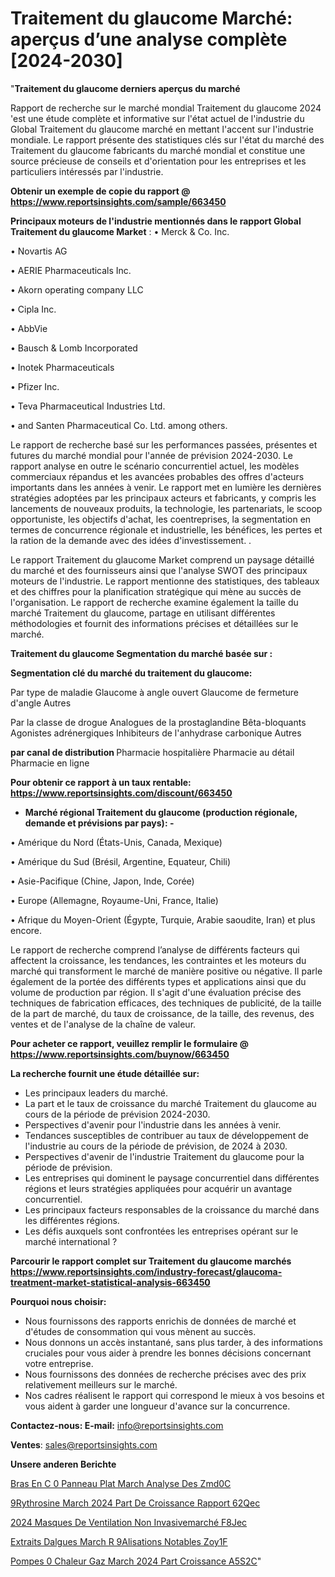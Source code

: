 # Traitement du glaucome Marché: aperçus d’une analyse complète [2024-2030]

"<strong>Traitement du glaucome derniers aperçus du marché</strong>

Rapport de recherche sur le marché mondial Traitement du glaucome 2024 'est une étude complète et informative sur l'état actuel de l'industrie du Global Traitement du glaucome marché en mettant l'accent sur l'industrie mondiale. Le rapport présente des statistiques clés sur l'état du marché des Traitement du glaucome fabricants du marché mondial et constitue une source précieuse de conseils et d'orientation pour les entreprises et les particuliers intéressés par l'industrie.

<strong>Obtenir un exemple de copie du rapport @ <a href=https://www.reportsinsights.com/sample/663450>https://www.reportsinsights.com/sample/663450</a></strong>

<strong>Principaux moteurs de l'industrie mentionnés dans le rapport Global Traitement du glaucome Market</strong> :
• Merck & Co. Inc.

• Novartis AG

• AERIE Pharmaceuticals Inc.

• Akorn operating company LLC

• Cipla Inc.

• AbbVie

• Bausch & Lomb Incorporated

• Inotek Pharmaceuticals

• Pfizer Inc.

• Teva Pharmaceutical Industries Ltd.

• and Santen Pharmaceutical Co. Ltd. among others.

Le rapport de recherche basé sur les performances passées, présentes et futures du marché mondial pour l'année de prévision 2024-2030. Le rapport analyse en outre le scénario concurrentiel actuel, les modèles commerciaux répandus et les avancées probables des offres d'acteurs importants dans les années à venir. Le rapport met en lumière les dernières stratégies adoptées par les principaux acteurs et fabricants, y compris les lancements de nouveaux produits, la technologie, les partenariats, le scoop opportuniste, les objectifs d'achat, les coentreprises, la segmentation en termes de concurrence régionale et industrielle, les bénéfices, les pertes et la ration de la demande avec des idées d'investissement. .

Le rapport Traitement du glaucome Market comprend un paysage détaillé du marché et des fournisseurs ainsi que l'analyse SWOT des principaux moteurs de l'industrie. Le rapport mentionne des statistiques, des tableaux et des chiffres pour la planification stratégique qui mène au succès de l'organisation. Le rapport de recherche examine également la taille du marché Traitement du glaucome, partage en utilisant différentes méthodologies et fournit des informations précises et détaillées sur le marché.

<strong>Traitement du glaucome Segmentation du marché basée sur :</strong>

<strong> Segmentation clé du marché du traitement du glaucome: </strong>

Par type de maladie
Glaucome à angle ouvert
Glaucome de fermeture d'angle
Autres

Par la classe de drogue
Analogues de la prostaglandine
Bêta-bloquants
Agonistes adrénergiques
Inhibiteurs de l'anhydrase carbonique
Autres

<strong> par canal de distribution </strong>
Pharmacie hospitalière
Pharmacie au détail
Pharmacie en ligne

<strong>Pour obtenir ce rapport à un taux rentable: <a href=https://www.reportsinsights.com/discount/663450>https://www.reportsinsights.com/discount/663450</a></strong>
<ul>
  <li><strong>Marché régional Traitement du glaucome (production régionale, demande et prévisions par pays): -</strong></li>
</ul>
• Amérique du Nord (États-Unis, Canada, Mexique)

• Amérique du Sud (Brésil, Argentine, Equateur, Chili)

• Asie-Pacifique (Chine, Japon, Inde, Corée)

• Europe (Allemagne, Royaume-Uni, France, Italie)

• Afrique du Moyen-Orient (Égypte, Turquie, Arabie saoudite, Iran) et plus encore.

Le rapport de recherche comprend l’analyse de différents facteurs qui affectent la croissance, les tendances, les contraintes et les moteurs du marché qui transforment le marché de manière positive ou négative. Il parle également de la portée des différents types et applications ainsi que du volume de production par région. Il s'agit d'une évaluation précise des techniques de fabrication efficaces, des techniques de publicité, de la taille de la part de marché, du taux de croissance, de la taille, des revenus, des ventes et de l'analyse de la chaîne de valeur.

<strong>Pour acheter ce rapport, veuillez remplir le formulaire @   <a href=https://www.reportsinsights.com/buynow/663450>https://www.reportsinsights.com/buynow/663450</a></strong>

<strong>La recherche fournit une étude détaillée sur:</strong>
<ul>
  <li>Les principaux leaders du marché.</li>
  <li>La part et le taux de croissance du marché Traitement du glaucome au cours de la période de prévision 2024-2030.</li>
  <li>Perspectives d'avenir pour l'industrie dans les années à venir.</li>
  <li>Tendances susceptibles de contribuer au taux de développement de l'industrie au cours de la période de prévision, de 2024 à 2030.</li>
  <li>Perspectives d'avenir de l'industrie Traitement du glaucome pour la période de prévision.</li>
  <li>Les entreprises qui dominent le paysage concurrentiel dans différentes régions et leurs stratégies appliquées pour acquérir un avantage concurrentiel.</li>
  <li>Les principaux facteurs responsables de la croissance du marché dans les différentes régions.</li>
  <li>Les défis auxquels sont confrontées les entreprises opérant sur le marché international ?</li>
</ul>

<strong>Parcourir le rapport complet sur Traitement du glaucome marchés <a href=https://www.reportsinsights.com/industry-forecast/glaucoma-treatment-market-statistical-analysis-663450>https://www.reportsinsights.com/industry-forecast/glaucoma-treatment-market-statistical-analysis-663450</a></strong>

<strong>Pourquoi nous choisir:</strong>
<ul>
  <li>Nous fournissons des rapports enrichis de données de marché et d'études de consommation qui vous mènent au succès.</li>
  <li>Nous donnons un accès instantané, sans plus tarder, à des informations cruciales pour vous aider à prendre les bonnes décisions concernant votre entreprise.</li>
  <li>Nous fournissons des données de recherche précises avec des prix relativement meilleurs sur le marché.</li>
  <li>Nos cadres réalisent le rapport qui correspond le mieux à vos besoins et vous aident à garder une longueur d'avance sur la concurrence.</li>
</ul>
<strong>Contactez-nous:
</strong><strong>E-mail:</strong> <a href=mailto:info@reportsinsights.com>info@reportsinsights.com</a>

<strong>Ventes</strong>: <a href=mailto:sales@reportsinsights.com>sales@reportsinsights.com</a>

<strong>Unsere anderen Berichte</strong>

<a href=https://www.linkedin.com/pulse/bras-en-c-%C3%A0-panneau-plat-march%C3%A9-analyse-des-zmd0c/>Bras En C  0 Panneau Plat March Analyse Des Zmd0C</a>

<a href=https://www.linkedin.com/pulse/%C3%A9rythrosine-march%C3%A9-2024-part-de-croissance-rapport-62qec/> 9Rythrosine March 2024 Part De Croissance Rapport 62Qec</a>

<a href=https://www.linkedin.com/pulse/2024-masques-de-ventilation-non-invasivemarché-f8jec/>2024 Masques De Ventilation Non Invasivemarché F8Jec</a>

<a href=https://www.linkedin.com/pulse/extraits-dalgues-march%C3%A9-r%C3%A9alisations-notables-zoy1f/>Extraits Dalgues March R 9Alisations Notables Zoy1F</a>

<a href=https://www.linkedin.com/pulse/pompes-%C3%A0-chaleur-gaz-march%C3%A9-2024-part-croissance-a5s2c/>Pompes  0 Chaleur Gaz March 2024 Part Croissance A5S2C</a>"
